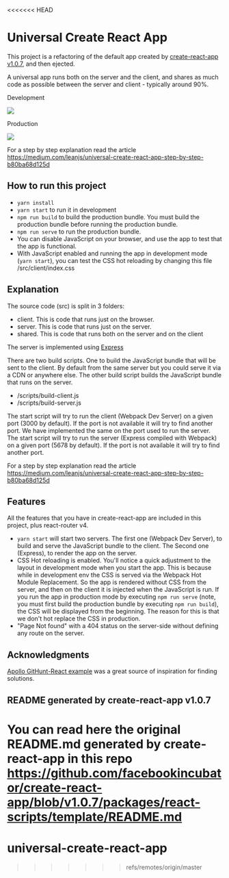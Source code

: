 <<<<<<< HEAD
# Universal Create React App

This project is a refactoring of the default app created by [create-react-app v1.0.7](https://github.com/facebookincubator/create-react-app/tree/v1.0.7), and then ejected.

A universal app runs both on the server and the client, and shares as much code as possible between the server and client - typically around 90%.

Development

![](https://gifyu.com/images/universal-dev.gif)

Production

![](https://gifyu.com/images/universal-build.gif)

For a step by step explanation read the article
https://medium.com/leanjs/universal-create-react-app-step-by-step-b80ba68d125d

## How to run this project

- `yarn install`
- `yarn start` to run it in development
- `npm run build` to build the production bundle. You must build the production bundle before running the production bundle.
- `npm run serve` to run the production bundle.
- You can disable JavaScript on your browser, and use the app to test that the app is functional.
- With JavaScript enabled and running the app in development mode (`yarn start`), you can test the CSS hot reloading by changing this file /src/client/index.css

## Explanation

The source code (src) is split in 3 folders:
- client. This is code that runs just on the browser.
- server. This is code that runs just on the server.
- shared. This is code that runs both on the server and on the client

The server is implemented using [Express](http://expressjs.com/)

There are two build scripts. One to build the JavaScript bundle that will be sent to the client. By default from the same server but you could serve it via a CDN or anywhere else. The other build script builds the JavaScript bundle that runs on the server.
- /scripts/build-client.js
- /scripts/build-server.js

The start script will try to run the client (Webpack Dev Server) on a given port (3000 by default). If the port is not available it will try to find another port. We have implemented the same on the port used to run the server. The start script will try to run the server (Express compiled with Webpack) on a given port (5678 by default). If the port is not available it will try to find another port.

For a step by step explanation read the article
https://medium.com/leanjs/universal-create-react-app-step-by-step-b80ba68d125d

## Features

All the features that you have in create-react-app are included in this project, plus react-router v4.

- `yarn start` will start two servers. The first one (Webpack Dev Server), to build and serve the JavaScript bundle to the client. The Second one (Express), to render the app on the server.
- CSS Hot reloading is enabled. You'll notice a quick adjustment to the layout in development mode when you start the app. This is because while in development env the CSS is served via the Webpack Hot Module Replacement. So the app is rendered without CSS from the server, and then on the client it is injected when the JavaScript is run. If you run the app in production mode by executing `npm run serve` (note, you must first build the production bundle by executing `npm run build`), the CSS will be displayed from the beginning. The reason for this is that we don't hot replace the CSS in production.
- "Page Not found" with a 404 status on the server-side without defining any route on the server.

## Acknowledgments

[Apollo GitHunt-React example](https://github.com/apollographql/GitHunt-React) was a great source of inspiration for finding solutions.

## README generated by create-react-app v1.0.7

You can read here the original README.md generated by create-react-app in this repo https://github.com/facebookincubator/create-react-app/blob/v1.0.7/packages/react-scripts/template/README.md
=======
# universal-create-react-app
>>>>>>> refs/remotes/origin/master

